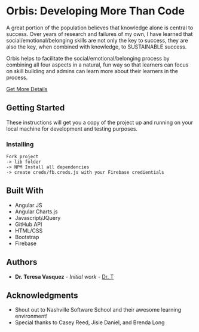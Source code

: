 # Orbis: Developing More Than Code

A great portion of the population believes that knowledge alone is central to success. Over years of research and failures of my own, I have learned that social/emotional/belonging skills are not only the key to success, they are also the key, when combined with knowledge, to SUSTAINABLE success.

Orbis helps to facilitate the social/emotional/belonging process by combining all four aspects in a natural, fun way so that learners can focus on skill building and admins can learn more about their learners in the process.

[Get More Details](https://docs.google.com/document/d/1YzUXYjXBc-FAL8U81qMkV7vlJBCFTZ9R31iSgyB_2ao/edit?usp=sharing)

## Getting Started

These instructions will get you a copy of the project up and running on your local machine for development and testing purposes.

### Installing

```
Fork project
-> lib folder
-> NPM Install all dependencies
-> create creds/fb.creds.js with your Firebase credientials
```

## Built With

* Angular JS
* Angular Charts.js
* Javascript/JQuery
* GitHub API
* HTML/CSS
* Bootstrap
* Firebase


## Authors

* **Dr. Teresa Vasquez** - *Initial work* - [Dr. T](https://github.com/drteresavasquez)

## Acknowledgments

* Shout out to Nashville Software School and their awesome learning environment!
* Special thanks to Casey Reed, Jisie Daniel, and Brenda Long
